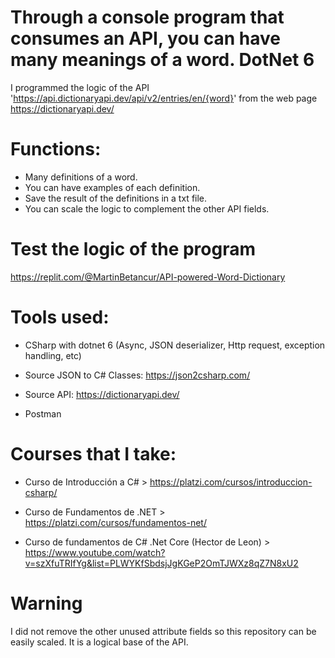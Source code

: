 # Through a console program that consumes an API, you can have many meanings of a word. DotNet 6


I programmed the logic of the API 'https://api.dictionaryapi.dev/api/v2/entries/en/{word}' from the web page https://dictionaryapi.dev/


Functions:
===
- Many definitions of a word.
- You can have examples of each definition.
- Save the result of the definitions in a txt file.
- You can scale the logic to complement the other API fields.

Test the logic of the program
===
https://replit.com/@MartinBetancur/API-powered-Word-Dictionary

Tools used:
==
- CSharp with dotnet 6 (Async, JSON deserializer, Http request, exception handling, etc)

- Source JSON to C# Classes: https://json2csharp.com/

- Source API: https://dictionaryapi.dev/

- Postman

Courses that I take:
====

* Curso de Introducción a C# > https://platzi.com/cursos/introduccion-csharp/

* Curso de Fundamentos de .NET > https://platzi.com/cursos/fundamentos-net/

* Curso de fundamentos de C# .Net Core (Hector de Leon) > https://www.youtube.com/watch?v=szXfuTRIfYg&list=PLWYKfSbdsjJgKGeP2OmTJWXz8qZ7N8xU2

Warning
===

I did not remove the other unused attribute fields so this repository can be easily scaled. It is a logical base of the API.
